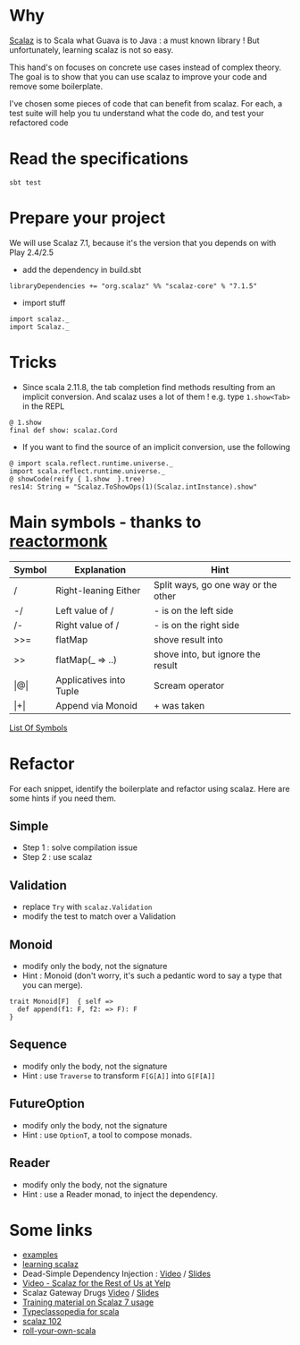 # Why
[Scalaz](https://github.com/scalaz/scalaz) is to Scala what Guava is to Java : a must known library ! But unfortunately, learning scalaz is not so easy.


This hand's on focuses on concrete use cases instead of complex theory. The goal is to show that you can use scalaz to
improve your code and remove some boilerplate.

I've chosen some pieces of code that can benefit from scalaz. For each, a test suite will help you tu understand what the code do, and test your refactored code

# Read the specifications

```
sbt test
```

# Prepare your project

We will use Scalaz 7.1, because it's the version that you depends on with Play 2.4/2.5

- add the dependency in build.sbt

```
libraryDependencies += "org.scalaz" %% "scalaz-core" % "7.1.5"
```

- import stuff

```
import scalaz._
import Scalaz._
```

# Tricks

- Since scala 2.11.8, the tab completion find methods resulting from an implicit conversion. And scalaz uses a lot of them ! e.g. type `1.show<Tab>` in the REPL

```
@ 1.show
final def show: scalaz.Cord
```

- If you want to find the source of an implicit conversion, use the following

```
@ import scala.reflect.runtime.universe._
import scala.reflect.runtime.universe._
@ showCode(reify { 1.show  }.tree)
res14: String = "Scalaz.ToShowOps(1)(Scalaz.intInstance).show"
```

# Main symbols - thanks to [reactormonk](https://github.com/reactormonk)

| Symbol  | Explanation             | Hint                                |
|---------|-------------------------|-------------------------------------|
| \/      | Right-leaning Either    | Split ways, go one way or the other |
| -\/     | Left value of \/        | - is on the left side               |
| \/-     | Right value  of \/      | - is on the right side              |
| >>=     | flatMap                 | shove result into                   |
| >>      | flatMap(_ => ..)        | shove into, but ignore the result   |
| \|@\|   | Applicatives into Tuple | Scream operator                     |
| \|+\|   | Append via Monoid       | + was taken                         |

[List Of Symbols](https://oss.sonatype.org/service/local/repositories/releases/archive/org/scalaz/scalaz_2.11/7.3.0-M2/scalaz_2.11-7.3.0-M2-javadoc.jar/!/index.html#index.index-_ )

# Refactor

For each snippet, identify the boilerplate and refactor using scalaz. Here are some hints if you need them.

## Simple

- Step 1 : solve compilation issue
- Step 2 : use scalaz

## Validation

- replace `Try` with `scalaz.Validation`
- modify the test to match over a Validation

## Monoid

- modify only the body, not the signature
- Hint : Monoid (don't worry, it's such a pedantic word to say a type that you can merge).

```
trait Monoid[F]  { self =>
  def append(f1: F, f2: => F): F
}
```

## Sequence

- modify only the body, not the signature
- Hint : use `Traverse` to transform `F[G[A]]` into `G[F[A]]`

## FutureOption

- modify only the body, not the signature
- Hint : use `OptionT`, a tool to compose monads.

## Reader

- modify only the body, not the signature
- Hint : use a Reader monad, to inject the dependency.

# Some links

- [examples](https://github.com/scalaz/scalaz/tree/series/7.1.x/example/src/main/scala/scalaz/example)
- [learning scalaz](http://www.eed3si9n.com/learning-scalaz/)
- Dead-Simple Dependency Injection : [Video](https://www.youtube.com/watch?v=ZasXwtTRkio) /  [Slides](https://speakerdeck.com/marakana/dead-simple-dependency-injection-in-scala)
- [Video - Scalaz for the Rest of Us at Yelp](https://www.youtube.com/watch?v=kcfIH3GYXMI)
- Scalaz Gateway Drugs [Video](https://www.youtube.com/watch?v=BsC-11Baouw) / [Slides](http://slides.com/bwmcadams/scalaz-gateway-drugs#/)
- [Training material on Scalaz 7 usage](http://www.slideshare.net/mpilquist/scalaz-13068563)
- [Typeclassopedia for scala](http://typeclassopedia.bitbucket.org/)
- [scalaz 102](http://slides.com/coltfrederickson/scalaz-102-2-1#/)
- [roll-your-own-scala](https://meta.plasm.us/posts/2015/07/11/roll-your-own-scala/)